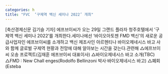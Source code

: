 ```yaml
---
categories: h
title: "FVC  ‘구제역 백신 세미나 2022’ 개최"
---
```

[축산경제신문 김기슬 기자] 에프브이씨가 오는 29일 그랜드 플라자 청주호텔에서 ‘구제역 백신 세미나 2022’를 개최한다.세미나에선 ‘바이오아토젠 FMD 백신’의 새로운 공급사업자인 에프브이씨를 소개하고 백신 제조사인 아르헨티나 바이오제네시스 바고 사와 함께 글로벌 구제역 현황과 전망에 대해 알아보는 시간을 갖는다.관련해 △에프브이씨 오송 프로젝트(김재훈 에프브이씨 대표이사) △바이오제네시스 바고 소개(TBC) △FMD : New Chall enges(Rodolfo Bellinzoni 박사·바이오제네시스 바고) △폐회(Esteba